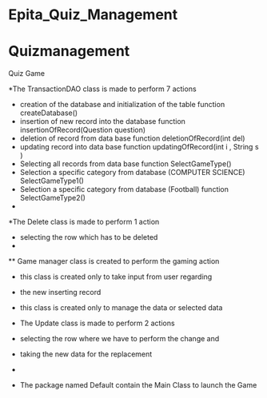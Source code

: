 # Epita_Quiz_Management
# Quizmanagement
Quiz Game 

 *The TransactionDAO class is made to perform 7 actions 
 * creation of the database and initialization of the table function createDatabase()
 * insertion of new record into the database    			function insertionOfRecord(Question question) 
 * deletion of record from data base   						function deletionOfRecord(int del)
 * updating record into data base							function updatingOfRecord(int i , String s )
 * Selecting all records from data base 					function SelectGameType() 
 * Selection a specific category from database (COMPUTER SCIENCE)    SelectGameType1()      
 * Selection a specific category from database (Football)   function SelectGameType2()
 * 
 *The Delete class is made to perform 1 action
 * selecting the row which has to be deleted 
 *  
 ** Game manager class is created to perform the gaming action 
 * this class is created only to take input from user regarding 
 * the new inserting record 
 
 * this class is created only to manage the data or selected data
 
 * The Update class is made to perform 2 actions 
 * selecting the row where we have to perform the change and 
 * taking the new data for the replacement   
 *  
 * The package named Default contain the Main Class to launch the Game 
